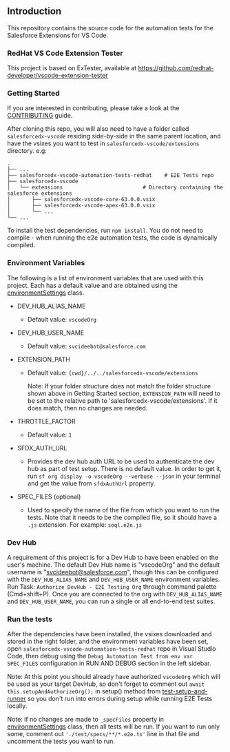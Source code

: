 ## Introduction

This repository contains the source code for the automation tests for the Salesforce Extensions for VS Code.

### RedHat VS Code Extension Tester

This project is based on ExTester, available at https://github.com/redhat-developer/vscode-extension-tester

### Getting Started

If you are interested in contributing, please take a look at the [CONTRIBUTING](CONTRIBUTING.md) guide.

After cloning this repo, you will also need to have a folder called `salesforcedx-vscode` residing side-by-side in the same parent location, and have the vsixes you want to test in `salesforcedx-vscode/extensions` directory. e.g:

```
.
├── ...
├── salesforcedx-vscode-automation-tests-redhat    # E2E Tests repo
├── salesforcedx-vscode
│   └── extensions                          # Directory containing the salesforce extensions
│       ├── salesforcedx-vscode-core-63.0.0.vsix
│       ├── salesforcedx-vscode-apex-63.0.0.vsix
│       └── ...
└── ...
```

To install the test dependencies, run `npm install`. You do not need to compile - when running the e2e automation tests, the code is dynamically compiled.

### Environment Variables

The following is a list of environment variables that are used with this project. Each has a default value and are obtained using the [environmentSettings](test/environmentSettings.ts) class.

- DEV_HUB_ALIAS_NAME

  - Default value: `vscodeOrg`

- DEV_HUB_USER_NAME

  - Default value: `svcideebot@salesforce.com`

- EXTENSION_PATH

  - Default value: `{cwd}/../../salesforcedx-vscode/extensions`

    Note: If your folder structure does not match the folder structure shown above in Getting Started section, `EXTENSION_PATH` will need to be set to the relative path to 'salesforcedx-vscode/extensions'. If it does match, then no changes are needed.

- THROTTLE_FACTOR

  - Default value: `1`

- SFDX_AUTH_URL

  - Provides the dev hub auth URL to be used to authenticate the dev hub as part of test setup. There is no default value. In order to get it, run `sf org display -o vscodeOrg --verbose --json` in your terminal and get the value from `sfdxAuthUrl` property.

- SPEC_FILES (optional)

  - Used to specify the name of the file from which you want to run the tests. Note that it needs to be the compiled file, so it should have a `.js` extension. For example: `soql.e2e.js`

### Dev Hub

A requirement of this project is for a Dev Hub to have been enabled on the user's machine. The default Dev Hub name is "vscodeOrg" and the default username is "svcideebot@salesforce.com", though this can be configured with the `DEV_HUB_ALIAS_NAME` and `DEV_HUB_USER_NAME` environment variables.
Run Task: `Authorize DevHub - E2E Testing Org` through command palette (Cmd+shift+P).
Once you are connected to the org with `DEV_HUB_ALIAS_NAME` and `DEV_HUB_USER_NAME`, you can run a single or all end-to-end test suites.

### Run the tests

After the dependencies have been installed, the vsixes downloaded and stored in the right folder, and the environment variables have been set, open `salesforcedx-vscode-automation-tests-redhat` repo in Visual Studio Code, then debug using the `Debug Automation Test from env var SPEC_FILES` configuration in RUN AND DEBUG section in the left sidebar.

Note: At this point you should already have authorized `vscodeOrg` which will be used as your target DevHub, so don't forget to comment out `await this.setupAndAuthorizeOrg();` in setup() method from [test-setup-and-runner](test/test-setup-and-runner.ts) so you don't run into errors during setup while running E2E Tests locally.

Note: if no changes are made to `_specFiles` property in [environmentSettings](test/environmentSettings.ts) class, then all tests will be run. If you want to run only some, comment out `'./test/specs/**/*.e2e.ts'` line in that file and uncomment the tests you want to run.
